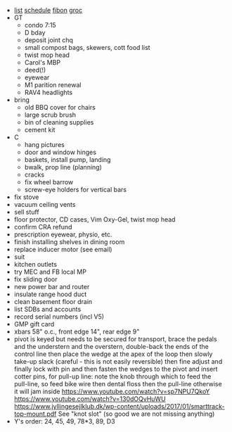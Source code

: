 - [list](list.html) [schedule](schedule.html) [fibon](fibon.html) [groc](groc.html)
- GT
  - condo 7:15
  - D bday
  - deposit joint chq
  - small compost bags, skewers, cott food list
  - twist mop head
  - Carol's MBP
  - deed(!)
  - eyewear
  - M1 parition renewal
  - RAV4 headlights
- bring
  - old BBQ cover for chairs
  - large scrub brush
  - bin of cleaning supplies
  - cement kit
- C
  - hang pictures
  - door and window hinges
  - baskets, install pump, landing
  - bwalk, prop line (planning)
  - cracks
  - fix wheel barrow
  - screw-eye holders for vertical bars
- fix stove
- vacuum ceiling vents
- sell stuff
- floor protector, CD cases, Vim Oxy-Gel, twist mop head
- confirm CRA refund
- prescription eyewear, physio, etc.
- finish installing shelves in dining room
- replace inducer motor (see email)
- suit
- kitchen outlets
- try MEC and FB local MP
- fix sliding door
- new power bar and router
- insulate range hood duct
- clean basement floor drain
- list SDBs and accounts
- record serial numbers (incl V5)
- GMP gift card
- xbars 58" o.c., front edge 14", rear edge 9"
- pivot is keyed but needs to be secured for transport, brace the pedals and the understern and the overstern, double-back the ends of the control line then place the wedge at the apex of the loop then slowly take-up slack (careful - this is not easily reversible) then fine adjust and finally lock with pin and then fasten the wedges to the pivot and insert cotter pins, for pull-up line: note the knob through which to feed the pull-line, so feed bike wire then dental floss then the pull-line otherwise it will jam inside https://www.youtube.com/watch?v=sp7NPU7QkoY https://www.youtube.com/watch?v=130dOQvHuWU https://www.jyllingesejlklub.dk/wp-content/uploads/2017/01/smarttrack-top-mount.pdf See "knot slot" (so good we are not missing anything)
- Y's order: 24, 45, 49, 78*3, 89, D3
